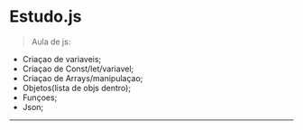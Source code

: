 # Estudo.js
> Aula de js:

- Criaçao de variaveis;
- Criaçao de Const/let/variavel;
- Criaçao de Arrays/manipulaçao;
- Objetos(lista de objs dentro);
- Funçoes;
- Json;

____________________________________
